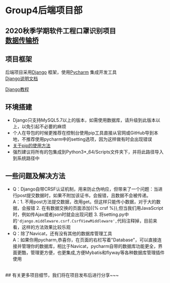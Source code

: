 # Group4后端项目部
2020秋季学期软件工程口罩识别项目<br>
[数据传输桥](https://github.com/Xisaname/TestBridge)
<br>
---
## 项目框架
后端项目采用[Django](https://github.com/django/django) 框架，使用[Pycharm](https://www.jetbrains.com/pycharm/) 集成开发工具
<br>
[Django说明文档](https://docs.djangoproject.com/en/3.1/)
<br>

[Django教程](https://www.runoob.com/django/django-tutorial.html)
## 环境搭建
* Django只支持MySQL5.7以上的版本，如需使用数据库，请升级到此版本以上，以免引起不必要的麻烦
* 个人在导包的时候更推荐在控制台使用pip工具直接从官网或GitHub导到本地，不推荐使用pycharm中的setting选项，因为这样做有时会出现错误
* [关于pip的使用方法](https://pip.pypa.io/en/stable/)
* 强烈建议将所有的包集成到Python3*_64/Scripts文件夹下，并将此路径导入到系统路径中
## 一些问题及解决方法
* Q：Django自带CRSF认证机制，用来防止伪响应，但带来了一个问题：当进行post提交数据时，如果不附加该证书，会报错，且数据不会被传递。
<br>A：1. 不用post方法提交数据，改用get。但这样只能传小数据，对于大的数据，会报错 2. 在有数据交换的页面添加{{% crsf %}},但当我们用JavaScript时，例如传Ajax或者json时就会出现问题 3. 将setting.py中的```'django.middleware.csrf.CsrfViewMiddleware',```代码注释掉，目前来看，这样的方法效果比较乐观
* Q：除了Navicat，还有没有其他的数据库管理工具
<br>A：如果你用pycharm,恭喜你，在页面的右栏写着"Database"，可以直接连接并管理你的数据库，相比于Navicat，pycharm自带的数据库功能更全，界面更酷，管理更方便，也更集成,方便Mybatis和flyway等各种数据库管理插件使用
<br>
## 有关更多项目细节，我们将在项目发布后进行分享~~~
